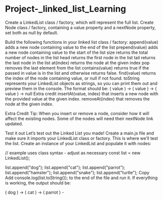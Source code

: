 # Project-\_linked_list_Learning

Create a LinkedList class / factory, which will represent the full list.
Create Node class / factory, containing a value property and a nextNode property, set both as null by default.

Build the following functions in your linked list class / factory:
append(value) adds a new node containing value to the end of the list
prepend(value) adds a new node containing value to the start of the list
size returns the total number of nodes in the list
head returns the first node in the list
tail returns the last node in the list
at(index) returns the node at the given index
pop removes the last element from the list
contains(value) returns true if the passed in value is in the list and otherwise returns false.
find(value) returns the index of the node containing value, or null if not found.
toString represents your LinkedList objects as strings, so you can print them out and preview them in the console. The format should be: ( value ) -> ( value ) -> ( value ) -> null
Extra credit
insertAt(value, index) that inserts a new node with the provided value at the given index.
removeAt(index) that removes the node at the given index.

Extra Credit Tip: When you insert or remove a node, consider how it will affect the existing nodes. Some of the nodes will need their nextNode link updated.

Test it out
Let’s test out the Linked List you made!
Create a main.js file and make sure it imports your LinkedList class or factory. This is where we’ll test the list.
Create an instance of your LinkedList and populate it with nodes:

// example uses class syntax - adjust as necessary
const list = new LinkedList();

list.append("dog");
list.append("cat");
list.append("parrot");
list.append("hamster");
list.append("snake");
list.append("turtle");
Copy
Add console.log(list.toString()); to the end of the file and run it.
If everything is working, the output should be:

( dog ) -> ( cat ) -> ( parrot ) -
